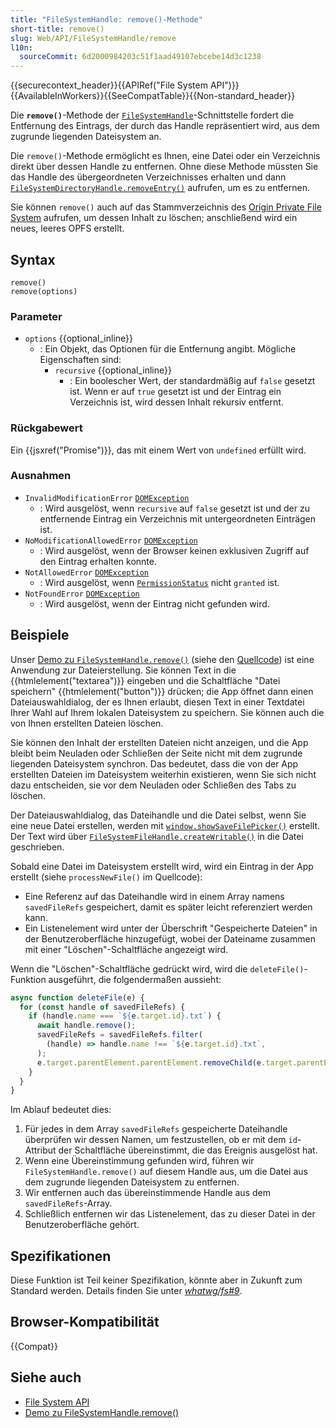 ```yaml
---
title: "FileSystemHandle: remove()-Methode"
short-title: remove()
slug: Web/API/FileSystemHandle/remove
l10n:
  sourceCommit: 6d2000984203c51f1aad49107ebcebe14d3c1238
---
```


{{securecontext_header}}{{APIRef("File System API")}}{{AvailableInWorkers}}{{SeeCompatTable}}{{Non-standard_header}}

Die **`remove()`**-Methode der [`FileSystemHandle`](/de/docs/Web/API/FileSystemHandle)-Schnittstelle fordert die Entfernung des Eintrags, der durch das Handle repräsentiert wird, aus dem zugrunde liegenden Dateisystem an.

Die `remove()`-Methode ermöglicht es Ihnen, eine Datei oder ein Verzeichnis direkt über dessen Handle zu entfernen. Ohne diese Methode müssten Sie das Handle des übergeordneten Verzeichnisses erhalten und dann [`FileSystemDirectoryHandle.removeEntry()`](/de/docs/Web/API/FileSystemDirectoryHandle/removeEntry) aufrufen, um es zu entfernen.

Sie können `remove()` auch auf das Stammverzeichnis des [Origin Private File System](/de/docs/Web/API/File_System_API/Origin_private_file_system) aufrufen, um dessen Inhalt zu löschen; anschließend wird ein neues, leeres OPFS erstellt.

## Syntax

```js-nolint
remove()
remove(options)
```

### Parameter

- `options` {{optional_inline}}
  - : Ein Objekt, das Optionen für die Entfernung angibt. Mögliche Eigenschaften sind:
    - `recursive` {{optional_inline}}
      - : Ein boolescher Wert, der standardmäßig auf `false` gesetzt ist. Wenn er auf `true` gesetzt ist und der Eintrag ein Verzeichnis ist, wird dessen Inhalt rekursiv entfernt.

### Rückgabewert

Ein {{jsxref("Promise")}}, das mit einem Wert von `undefined` erfüllt wird.

### Ausnahmen

- `InvalidModificationError` [`DOMException`](/de/docs/Web/API/DOMException)
  - : Wird ausgelöst, wenn `recursive` auf `false` gesetzt ist und der zu entfernende Eintrag ein Verzeichnis mit untergeordneten Einträgen ist.
- `NoModificationAllowedError` [`DOMException`](/de/docs/Web/API/DOMException)
  - : Wird ausgelöst, wenn der Browser keinen exklusiven Zugriff auf den Eintrag erhalten konnte.
- `NotAllowedError` [`DOMException`](/de/docs/Web/API/DOMException)
  - : Wird ausgelöst, wenn [`PermissionStatus`](/de/docs/Web/API/PermissionStatus) nicht `granted` ist.
- `NotFoundError` [`DOMException`](/de/docs/Web/API/DOMException)
  - : Wird ausgelöst, wenn der Eintrag nicht gefunden wird.

## Beispiele

Unser [Demo zu `FileSystemHandle.remove()`](https://filesystemhandle-remove.glitch.me/) (siehe den [Quellcode](https://glitch.com/edit/#!/filesystemhandle-remove)) ist eine Anwendung zur Dateierstellung. Sie können Text in die {{htmlelement("textarea")}} eingeben und die Schaltfläche "Datei speichern" {{htmlelement("button")}} drücken; die App öffnet dann einen Dateiauswahldialog, der es Ihnen erlaubt, diesen Text in einer Textdatei Ihrer Wahl auf Ihrem lokalen Dateisystem zu speichern. Sie können auch die von Ihnen erstellten Dateien löschen.

Sie können den Inhalt der erstellten Dateien nicht anzeigen, und die App bleibt beim Neuladen oder Schließen der Seite nicht mit dem zugrunde liegenden Dateisystem synchron. Das bedeutet, dass die von der App erstellten Dateien im Dateisystem weiterhin existieren, wenn Sie sich nicht dazu entscheiden, sie vor dem Neuladen oder Schließen des Tabs zu löschen.

Der Dateiauswahldialog, das Dateihandle und die Datei selbst, wenn Sie eine neue Datei erstellen, werden mit [`window.showSaveFilePicker()`](/de/docs/Web/API/Window/showSaveFilePicker) erstellt. Der Text wird über [`FileSystemFileHandle.createWritable()`](/de/docs/Web/API/FileSystemFileHandle/createWritable) in die Datei geschrieben.

Sobald eine Datei im Dateisystem erstellt wird, wird ein Eintrag in der App erstellt (siehe `processNewFile()` im Quellcode):

- Eine Referenz auf das Dateihandle wird in einem Array namens `savedFileRefs` gespeichert, damit es später leicht referenziert werden kann.
- Ein Listenelement wird unter der Überschrift "Gespeicherte Dateien" in der Benutzeroberfläche hinzugefügt, wobei der Dateiname zusammen mit einer "Löschen"-Schaltfläche angezeigt wird.

Wenn die "Löschen"-Schaltfläche gedrückt wird, wird die `deleteFile()`-Funktion ausgeführt, die folgendermaßen aussieht:

```js
async function deleteFile(e) {
  for (const handle of savedFileRefs) {
    if (handle.name === `${e.target.id}.txt`) {
      await handle.remove();
      savedFileRefs = savedFileRefs.filter(
        (handle) => handle.name !== `${e.target.id}.txt`,
      );
      e.target.parentElement.parentElement.removeChild(e.target.parentElement);
    }
  }
}
```

Im Ablauf bedeutet dies:

1. Für jedes in dem Array `savedFileRefs` gespeicherte Dateihandle überprüfen wir dessen Namen, um festzustellen, ob er mit dem `id`-Attribut der Schaltfläche übereinstimmt, die das Ereignis ausgelöst hat.
2. Wenn eine Übereinstimmung gefunden wird, führen wir `FileSystemHandle.remove()` auf diesem Handle aus, um die Datei aus dem zugrunde liegenden Dateisystem zu entfernen.
3. Wir entfernen auch das übereinstimmende Handle aus dem `savedFileRefs`-Array.
4. Schließlich entfernen wir das Listenelement, das zu dieser Datei in der Benutzeroberfläche gehört.

## Spezifikationen

Diese Funktion ist Teil keiner Spezifikation, könnte aber in Zukunft zum Standard werden. Details finden Sie unter [_whatwg/fs#9_](https://github.com/whatwg/fs/pull/9).

## Browser-Kompatibilität

{{Compat}}

## Siehe auch

- [File System API](/de/docs/Web/API/File_System_API)
- [Demo zu FileSystemHandle.remove()](https://filesystemhandle-remove.glitch.me/)
